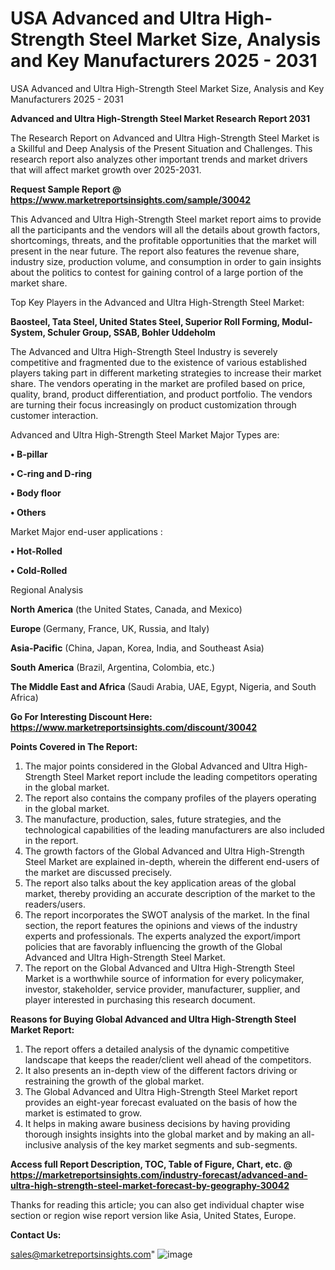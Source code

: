 # USA Advanced and Ultra High-Strength Steel Market Size, Analysis and Key Manufacturers 2025 - 2031
USA Advanced and Ultra High-Strength Steel Market Size, Analysis and Key Manufacturers 2025 - 2031

<strong>Advanced and Ultra High-Strength Steel Market Research Report 2031</strong>

The Research Report on Advanced and Ultra High-Strength Steel Market is a Skillful and Deep Analysis of the Present Situation and Challenges. This research report also analyzes other important trends and market drivers that will affect market growth over 2025-2031.

<strong>Request Sample Report @ <a href=https://www.marketreportsinsights.com/sample/30042>https://www.marketreportsinsights.com/sample/30042</a></strong>

This Advanced and Ultra High-Strength Steel market report aims to provide all the participants and the vendors will all the details about growth factors, shortcomings, threats, and the profitable opportunities that the market will present in the near future. The report also features the revenue share, industry size, production volume, and consumption in order to gain insights about the politics to contest for gaining control of a large portion of the market share.

Top Key Players in the Advanced and Ultra High-Strength Steel Market:

<strong>Baosteel, Tata Steel, United States Steel, Superior Roll Forming, Modul-System, Schuler Group, SSAB, Bohler Uddeholm</strong>

The Advanced and Ultra High-Strength Steel Industry is severely competitive and fragmented due to the existence of various established players taking part in different marketing strategies to increase their market share. The vendors operating in the market are profiled based on price, quality, brand, product differentiation, and product portfolio. The vendors are turning their focus increasingly on product customization through customer interaction.

Advanced and Ultra High-Strength Steel Market Major Types are:

<strong>• B-pillar

• C-ring and D-ring

• Body floor

• Others</strong>

Market Major end-user applications :

<strong>• Hot-Rolled

• Cold-Rolled</strong>

Regional Analysis

</u><strong><b>North America</b></strong> (the United States, Canada, and Mexico)

<strong><b>Europe </b></strong>(Germany, France, UK, Russia, and Italy)

<strong><b>Asia-Pacific</b></strong> (China, Japan, Korea, India, and Southeast Asia)

<strong><b>South America</b></strong> (Brazil, Argentina, Colombia, etc.)

<strong><b>The Middle East and Africa</b></strong> (Saudi Arabia, UAE, Egypt, Nigeria, and South Africa)

<strong>Go For Interesting Discount Here: <a href=https://www.marketreportsinsights.com/discount/30042>https://www.marketreportsinsights.com/discount/30042</a></strong>

<strong>Points Covered in The Report:</strong>
<ol>
  <li>The major points considered in the Global Advanced and Ultra High-Strength Steel Market report include the leading competitors operating in the global market.</li>
  <li>The report also contains the company profiles of the players operating in the global market.</li>
  <li>The manufacture, production, sales, future strategies, and the technological capabilities of the leading manufacturers are also included in the report.</li>
  <li>The growth factors of the Global Advanced and Ultra High-Strength Steel Market are explained in-depth, wherein the different end-users of the market are discussed precisely.</li>
  <li>The report also talks about the key application areas of the global market, thereby providing an accurate description of the market to the readers/users.</li>
  <li>The report incorporates the SWOT analysis of the market. In the final section, the report features the opinions and views of the industry experts and professionals. The experts analyzed the export/import policies that are favorably influencing the growth of the Global Advanced and Ultra High-Strength Steel Market.</li>
  <li>The report on the Global Advanced and Ultra High-Strength Steel Market is a worthwhile source of information for every policymaker, investor, stakeholder, service provider, manufacturer, supplier, and player interested in purchasing this research document.</li>
</ol>
<strong>Reasons for Buying Global Advanced and Ultra High-Strength Steel Market Report:</strong>

<ol>
  <li>The report offers a detailed analysis of the dynamic competitive landscape that keeps the reader/client well ahead of the competitors.</li>
  <li>It also presents an in-depth view of the different factors driving or restraining the growth of the global market.</li>
  <li>The Global Advanced and Ultra High-Strength Steel Market report provides an eight-year forecast evaluated on the basis of how the market is estimated to grow.</li>
  <li>It helps in making aware business decisions by having providing thorough insights insights into the global market and by making an all-inclusive analysis of the key market segments and sub-segments.</li>
</ol>
<strong>Access full Report Description, TOC, Table of Figure, Chart, etc. @ <a href=https://marketreportsinsights.com/industry-forecast/advanced-and-ultra-high-strength-steel-market-forecast-by-geography-30042>https://marketreportsinsights.com/industry-forecast/advanced-and-ultra-high-strength-steel-market-forecast-by-geography-30042</a></strong>


Thanks for reading this article; you can also get individual chapter wise section or region wise report version like Asia, United States, Europe.

<strong>Contact Us:</strong>

sales@marketreportsinsights.com"
![image](https://github.com/user-attachments/assets/c985604e-d162-4b78-b92e-e448d8313691)
